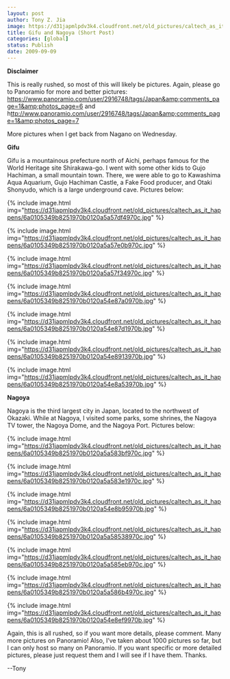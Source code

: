 ```yaml
---
layout: post
author: Tony Z. Jia
image: https://d31japmlpdv3k4.cloudfront.net/old_pictures/caltech_as_it_happens/6a0105349b8251970b0120a5a57d3f970c.jpg
title: Gifu and Nagoya (Short Post)
categories: [global]
status: Publish
date: 2009-09-09
---
```


**Disclaimer**

This is really rushed, so most of this will likely be pictures. Again, please go to Panoramio for more and better pictures: <a href="https://www.panoramio.com/user/2916748/tags/Japan&amp;comments_page=1&amp;photos_page=6">https://www.panoramio.com/user/2916748/tags/Japan&amp;comments_page=1&amp;photos_page=6</a> and h<a href="ttp://www.panoramio.com/user/2916748/tags/Japan&amp;comments_page=1&amp;photos_page=7">ttp://www.panoramio.com/user/2916748/tags/Japan&amp;comments_page=1&amp;photos_page=7</a>

More pictures when I get back from Nagano on Wednesday.

**Gifu**

Gifu is a mountainous prefecture north of Aichi, perhaps famous for the World Heritage site Shirakawa-go. I went with some other kids to Gujo Hachiman, a small mountain town. There, we were able to go to Kawashima Aqua Aquarium, Gujo Hachiman Castle, a Fake Food producer, and Otaki Shonyudo, which is a large underground cave. Pictures below:


{% include image.html img="https://d31japmlpdv3k4.cloudfront.net/old_pictures/caltech_as_it_happens/6a0105349b8251970b0120a5a57df4970c.jpg" %}

{% include image.html img="https://d31japmlpdv3k4.cloudfront.net/old_pictures/caltech_as_it_happens/6a0105349b8251970b0120a5a57e0b970c.jpg" %}

{% include image.html img="https://d31japmlpdv3k4.cloudfront.net/old_pictures/caltech_as_it_happens/6a0105349b8251970b0120a5a57f34970c.jpg" %}

{% include image.html img="https://d31japmlpdv3k4.cloudfront.net/old_pictures/caltech_as_it_happens/6a0105349b8251970b0120a54e87a0970b.jpg" %}

{% include image.html img="https://d31japmlpdv3k4.cloudfront.net/old_pictures/caltech_as_it_happens/6a0105349b8251970b0120a54e87d1970b.jpg" %}

{% include image.html img="https://d31japmlpdv3k4.cloudfront.net/old_pictures/caltech_as_it_happens/6a0105349b8251970b0120a54e8913970b.jpg" %}

{% include image.html img="https://d31japmlpdv3k4.cloudfront.net/old_pictures/caltech_as_it_happens/6a0105349b8251970b0120a54e8a53970b.jpg" %}

**Nagoya**

Nagoya is the third largest city in Japan, located to the northwest of Okazaki. While at Nagoya, I visited some parks, some shrines, the Nagoya TV tower, the Nagoya Dome, and the Nagoya Port. Pictures below:


{% include image.html img="https://d31japmlpdv3k4.cloudfront.net/old_pictures/caltech_as_it_happens/6a0105349b8251970b0120a5a583bf970c.jpg" %}

{% include image.html img="https://d31japmlpdv3k4.cloudfront.net/old_pictures/caltech_as_it_happens/6a0105349b8251970b0120a5a583e1970c.jpg" %}

{% include image.html img="https://d31japmlpdv3k4.cloudfront.net/old_pictures/caltech_as_it_happens/6a0105349b8251970b0120a54e8b95970b.jpg" %}

{% include image.html img="https://d31japmlpdv3k4.cloudfront.net/old_pictures/caltech_as_it_happens/6a0105349b8251970b0120a5a58538970c.jpg" %}

{% include image.html img="https://d31japmlpdv3k4.cloudfront.net/old_pictures/caltech_as_it_happens/6a0105349b8251970b0120a5a585eb970c.jpg" %}

{% include image.html img="https://d31japmlpdv3k4.cloudfront.net/old_pictures/caltech_as_it_happens/6a0105349b8251970b0120a5a586b4970c.jpg" %}

{% include image.html img="https://d31japmlpdv3k4.cloudfront.net/old_pictures/caltech_as_it_happens/6a0105349b8251970b0120a54e8ef9970b.jpg" %}

Again, this is all rushed, so if you want more details, please comment. Many more pictures on Panoramio! Also, I’ve taken about 1000 pictures so far, but I can only host so many on Panoramio. If you want specific or more detailed pictures, please just request them and I will see if I have them. Thanks.

--Tony

